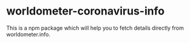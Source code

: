 # worldometer-coronavirus-info
This is a npm package which will help you to fetch details directly from worldometer.info.

